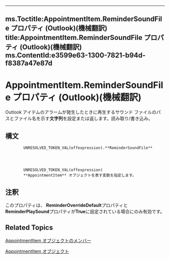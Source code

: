 

---
ms.Toctitle:AppointmentItem.ReminderSoundFile プロパティ (Outlook)(機械翻訳)
title:AppointmentItem.ReminderSoundFile プロパティ (Outlook)(機械翻訳)
ms.ContentId:e3599e63-1300-7821-b94d-f8387a47e87d
---
# AppointmentItem.ReminderSoundFile プロパティ (Outlook)(機械翻訳)




Outlook アイテムのアラームが発生したときに再生するサウンド ファイルのパスとファイル名を示す**文字列**を設定または返します。読み取り/書き込み。

## 構文

            UNRESOLVED_TOKEN_VAL(offexpression).**ReminderSoundFile**




            UNRESOLVED_TOKEN_VAL(offexpression)
            **AppointmentItem** オブジェクトを表す変数を指定します。



## 注釈
このプロパティは、 **ReminderOverrideDefault**プロパティと**ReminderPlaySound**プロパティが**True**に設定されている場合にのみ有効です。



## Related Topics

[AppointmentItem オブジェクトのメンバー](c72c459d-6d3c-7a05-aa4a-b1b767ddc0b2.md)

[AppointmentItem オブジェクト](204a409d-654e-27aa-643a-8344c631b82d.md)




